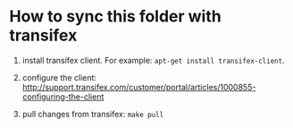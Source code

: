 # How to sync this folder with transifex

1. install transifex client. For example: `apt-get install transifex-client`.

2. configure the client:
   http://support.transifex.com/customer/portal/articles/1000855-configuring-the-client

3. pull changes from transifex: `make pull`

